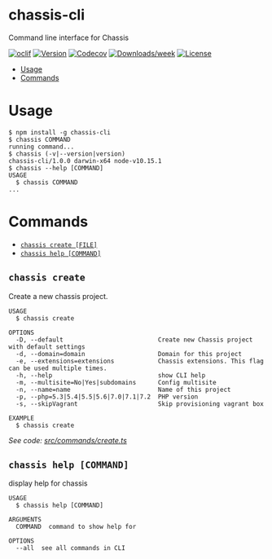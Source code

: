 chassis-cli
===========

Command line interface for Chassis

[![oclif](https://img.shields.io/badge/cli-oclif-brightgreen.svg)](https://oclif.io)
[![Version](https://img.shields.io/npm/v/chassis-cli.svg)](https://npmjs.org/package/chassis-cli)
[![Codecov](https://codecov.io/gh/dinhtungdu/chassis-cli/branch/master/graph/badge.svg)](https://codecov.io/gh/dinhtungdu/chassis-cli)
[![Downloads/week](https://img.shields.io/npm/dw/chassis-cli.svg)](https://npmjs.org/package/chassis-cli)
[![License](https://img.shields.io/npm/l/chassis-cli.svg)](https://github.com/dinhtungdu/chassis-cli/blob/master/package.json)

<!-- toc -->
* [Usage](#usage)
* [Commands](#commands)
<!-- tocstop -->
# Usage
<!-- usage -->
```sh-session
$ npm install -g chassis-cli
$ chassis COMMAND
running command...
$ chassis (-v|--version|version)
chassis-cli/1.0.0 darwin-x64 node-v10.15.1
$ chassis --help [COMMAND]
USAGE
  $ chassis COMMAND
...
```
<!-- usagestop -->
# Commands
<!-- commands -->
* [`chassis create [FILE]`](#chassis-create)
* [`chassis help [COMMAND]`](#chassis-help-command)

## `chassis create`

Create a new chassis project.

```
USAGE
  $ chassis create

OPTIONS
  -D, --default                          Create new Chassis project with default settings
  -d, --domain=domain                    Domain for this project
  -e, --extensions=extensions            Chassis extensions. This flag can be used multiple times.
  -h, --help                             show CLI help
  -m, --multisite=No|Yes|subdomains      Config multisite
  -n, --name=name                        Name of this project
  -p, --php=5.3|5.4|5.5|5.6|7.0|7.1|7.2  PHP version
  -s, --skipVagrant                      Skip provisioning vagrant box

EXAMPLE
  $ chassis create
```

_See code: [src/commands/create.ts](https://github.com/dinhtungdu/chassis-cli/blob/master/src/commands/create.ts)_

## `chassis help [COMMAND]`

display help for chassis

```
USAGE
  $ chassis help [COMMAND]

ARGUMENTS
  COMMAND  command to show help for

OPTIONS
  --all  see all commands in CLI
```
<!-- commandsstop -->
